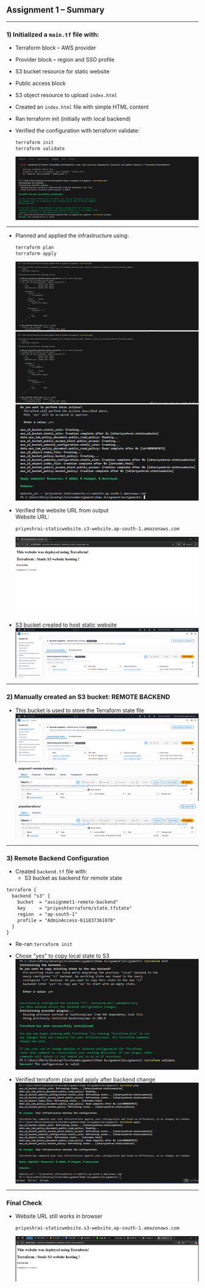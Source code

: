## Assignment 1 – Summary
---

### 1) Initialized a `main.tf` file with:

- Terraform block – AWS provider
- Provider block – region and SSO profile
- S3 bucket resource for static website
- Public access block
- S3 object resource to upload `index.html`

- Created an `index.html` file with simple HTML content

- Ran terraform init (initially with local backend)

- Verified the configuration with terraform validate:
  ```
  terraform init  
  terraform validate
  ```
  <!-- ![init and validate](./ass1images/screenshot_2025_06_14_135243.png) -->
  ![init and validate](./ass1images/Screenshot%202025-06-14%20135243.png)

---

- Planned and applied the infrastructure using:
  ```
  terraform plan  
  terraform apply
  ```
  ![plan 1](./ass1images/Screenshot%202025-06-14%20135306.png)  
  ![plan 2](./ass1images/Screenshot%202025-06-14%20135345.png)  
  ![plan 3](./ass1images/Screenshot%202025-06-14%20135403.png)

- Verified the website URL from output  
  Website URL:  
  ```
  priyeshrai-staticwebsite.s3-website.ap-south-1.amazonaws.com
  ```
  ![website output](./ass1images/Screenshot%202025-06-14%20135118.png)

- S3 bucket created to host static website  
  ![s3 bucket](./ass1images/Screenshot%202025-06-14%20135635.png)

---

### 2) Manually created an S3 bucket: **REMOTE BACKEND**

- This bucket is used to store the Terraform state file  
  ![backend bucket 1](./ass1images/Screenshot%202025-06-14%20142745.png)  
  ![backend bucket 2](./ass1images/Screenshot%202025-06-14%20142709.png)  
  ![backend bucket 3](./ass1images/Screenshot%202025-06-14%20142720.png)

---

### 3) Remote Backend Configuration

- Created `backend.tf` file with:  
  - S3 bucket as backend for remote state

```hcl
terraform {
  backend "s3" {
    bucket  = "assignmet1-remote-backend"  
    key     = "priyeshterraform/state.tfstate"
    region  = "ap-south-1"
    profile = "AdminAccess-611837361078"
  }
}
```

- Re-ran `terraform init`

- Chose "yes" to copy local state to S3  
  ![re-init](./ass1images/Screenshot%202025-06-14%20142915.png)

- Verified terraform plan and apply after backend change  
  ![final apply](./ass1images/Screenshot%202025-06-14%20142935.png)

---

### Final Check

- Website URL still works in browser  
  ```
  priyeshrai-staticwebsite.s3-website.ap-south-1.amazonaws.com
  ```
  ![website after backend](./ass1images/Screenshot%202025-06-14%20142637.png)

